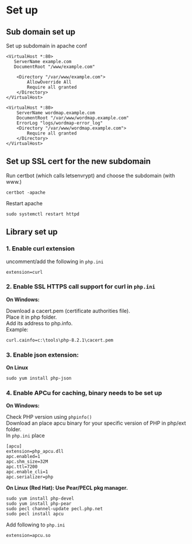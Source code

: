 # Set up

## Sub domain set up
Set up subdomain in apache conf

	<VirtualHost *:80>
	   ServerName example.com
	   DocumentRoot "/www/example.com"

	    <Directory "/var/www/example.com">
            AllowOverride All
            Require all granted
	    </Directory>
	</VirtualHost>

	<VirtualHost *:80>
	    ServerName wordmap.example.com
	    DocumentRoot "/var/www/wordmap.example.com"
	    ErrorLog "logs/wordmap-error_log"
		<Directory "/var/www/wordmap.example.com">
			Require all granted
		</Directory>
	</VirtualHost>

## Set up SSL cert for the new subdomain
Run certbot (which calls letsenvrypt) and choose the subdomain (with www.)    

    certbot -apache

Restart apache  

    sudo systemctl restart httpd

## Library set up

### 1. Enable curl extension
uncomment/add the following in `php.ini`  

	extension=curl 

### 2. Enable SSL HTTPS call support for curl in `php.ini`
**On Windows:**  

Download a cacert.pem (certificate authorities file).  
Place it in php folder.  
Add its address to php.info.  
Example:  

    curl.cainfo=c:\tools\php-8.2.1\cacert.pem

### 3. Enable json extension:
**On Linux**  

    sudo yum install php-json

### 4. Enable APCu for caching, binary needs to be set up
**On Windows:**  

Check PHP version using `phpinfo()`  
Download an place apcu binary for your specific version of PHP in php/ext folder.  
In `php.ini` place  

	[apcu]
	extension=php_apcu.dll
	apc.enabled=1
	apc.shm_size=32M
	apc.ttl=7200
	apc.enable_cli=1
	apc.serializer=php

**On Linux (Red Hat): Use Pear/PECL pkg manager.**  

	sudo yum install php-devel
	sudo yum install php-pear
	sudo pecl channel-update pecl.php.net
	sudo pecl install apcu

Add following to `php.ini`  

    extension=apcu.so

